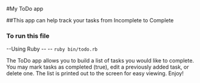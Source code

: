 #My ToDo app

##This app can help track your tasks from Incomplete to Complete
### To run this file
--Using Ruby
-- -- `ruby bin/todo.rb`

The ToDo app allows you to build a list of tasks you would like to complete. You may mark tasks as completed (true), edit a previously added task, or delete one. The list is printed out to the screen for easy viewing. Enjoy!
